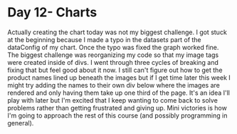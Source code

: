 # Day 12- Charts

Actually creating the chart today was not my biggest challenge. I got stuck at the beginning because I made a typo in the dataset<em>s</em> part of the dataConfig of my chart. Once the typo was fixed the graph worked fine. The biggest challenge was reorganizing my code so that my image tags were created inside of divs. I went through three cycles of breaking and fixing that but feel good about it now. I still can't figure out how to get the product names lined up beneath the images but if I get time later this week I might try adding the names to their own div below where the images are rendered and only having them take up one third of the page. It's an idea I'll play with later but I'm excited that I keep wanting to come back to solve problems rather than getting frustrated and giving up. Mini victories is how I'm going to approach the rest of this course (and possibly programming in general).
